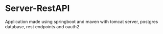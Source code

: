 # Server-RestAPI
Application made using springboot and maven with tomcat server, postgres database, rest endpoints and oauth2
